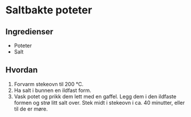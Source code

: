 # Saltbakte poteter
## Ingredienser
* Poteter
* Salt
## Hvordan
1. Forvarm stekeovn til 200 °C.
2. Ha salt i bunnen en ildfast form.
3. Vask potet og prikk dem lett med en gaffel. Legg dem i den ildfaste formen og strø litt salt over. Stek midt i stekeovn i ca. 40 minutter, eller til de er møre. 
